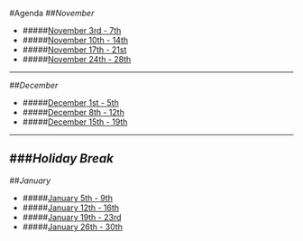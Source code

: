 #Agenda
##*November*
- #####[November 3rd - 7th](november/week-one.md)
- #####[November 10th - 14th](november/week-two.md)
- #####[November 17th - 21st](november/week-three.md)
- #####[November 24th - 28th](november/week-four.md)
---
##*December*
- #####[December 1st - 5th](december/week-1.md)
- #####[December 8th - 12th](december/week-2.md)
- #####[December 15th - 19th](december/week-3.md)
---
###***Holiday Break***
---
##*January*
- #####[January 5th - 9th](january/week-1.md)
- #####[January 12th - 16th](january/week-2.md)
- #####[January 19th - 23rd](january/week-3.md)
- #####[January 26th - 30th](january/week-4.md)
